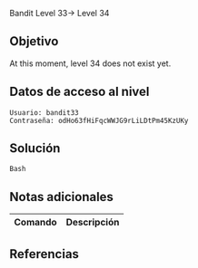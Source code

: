 Bandit Level 33→ Level 34

## Objetivo

At this moment, level 34 does not exist yet.
## Datos de acceso al nivel

```
Usuario: bandit33
Contraseña: odHo63fHiFqcWWJG9rLiLDtPm45KzUKy
```
## Solución
```
Bash

```
## Notas adicionales

| Comando | Descripción |
|-----------|-----------|
## Referencias